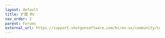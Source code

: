 ```yaml
---
layout: default
title: 扩展 RV
nav_order: 2
parent: Forums
external_url: https://support.shotgunsoftware.com/hc/en-us/community/topics/200682488-RV-Extending-and-Customizing-RV-Python-Mu-JavaScript-etc-#recent
---
```


